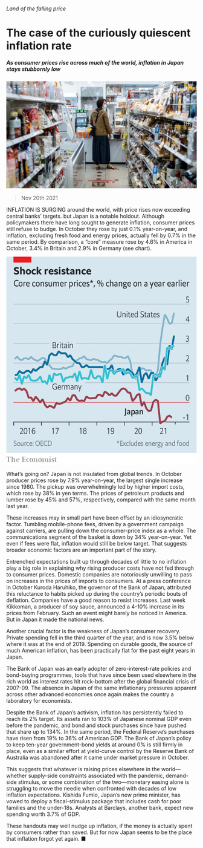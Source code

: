 ###### Land of the falling price

# The case of the curiously quiescent inflation rate 

##### As consumer prices rise across much of the world, inflation in Japan stays stubbornly low 

![image](images/20211120_fnp501.jpg) 

> Nov 20th 2021 

INFLATION IS SURGING around the world, with price rises now exceeding central banks’ targets. but Japan is a notable holdout. Although policymakers there have long sought to generate inflation, consumer prices still refuse to budge. In October they rose by just 0.1% year-on-year, and inflation, excluding fresh food and energy prices, actually fell by 0.7% in the same period. By comparison, a “core” measure rose by 4.6% in America in October, 3.4% in Britain and 2.9% in Germany (see chart).

![image](images/20211120_FNC206.png) 


What’s going on? Japan is not insulated from global trends. In October producer prices rose by 7.9% year-on-year, the largest single increase since 1980. The pickup was overwhelmingly led by higher import costs, which rose by 38% in yen terms. The prices of petroleum products and lumber rose by 45% and 57%, respectively, compared with the same month last year.


These increases may in small part have been offset by an idiosyncratic factor. Tumbling mobile-phone fees, driven by a government campaign against carriers, are pulling down the consumer-price index as a whole. The communications segment of the basket is down by 34% year-on-year. Yet even if fees were flat, inflation would still be below target. That suggests broader economic factors are an important part of the story.

Entrenched expectations built up through decades of little to no inflation play a big role in explaining why rising producer costs have not fed through to consumer prices. Domestic companies are notoriously unwilling to pass on increases in the prices of imports to consumers. At a press conference in October Kuroda Haruhiko, the governor of the Bank of Japan, attributed this reluctance to habits picked up during the country’s periodic bouts of deflation. Companies have a good reason to resist increases. Last week Kikkoman, a producer of soy sauce, announced a 4-10% increase in its prices from February. Such an event might barely be noticed in America. But in Japan it made the national news.

Another crucial factor is the weakness of Japan’s consumer recovery. Private spending fell in the third quarter of the year, and is now 3.5% below where it was at the end of 2019. Spending on durable goods, the source of much American inflation, has been practically flat for the past eight years in Japan.

The Bank of Japan was an early adopter of zero-interest-rate policies and bond-buying programmes, tools that have since been used elsewhere in the rich world as interest rates hit rock-bottom after the global financial crisis of 2007-09. The absence in Japan of the same inflationary pressures apparent across other advanced economies once again makes the country a laboratory for economists.

Despite the Bank of Japan’s activism, inflation has persistently failed to reach its 2% target. Its assets ran to 103% of Japanese nominal GDP even before the pandemic, and bond and stock purchases since have pushed that share up to 134%. In the same period, the Federal Reserve’s purchases have risen from 19% to 36% of American GDP. The Bank of Japan’s policy to keep ten-year government-bond yields at around 0% is still firmly in place, even as a similar effort at yield-curve control by the Reserve Bank of Australia was abandoned after it came under market pressure in October.

This suggests that whatever is raising prices elsewhere in the world—whether supply-side constraints associated with the pandemic, demand-side stimulus, or some combination of the two—monetary easing alone is struggling to move the needle when confronted with decades of low inflation expectations. Kishida Fumio, Japan’s new prime minister, has vowed to deploy a fiscal-stimulus package that includes cash for poor families and the under-18s. Analysts at Barclays, another bank, expect new spending worth 3.7% of GDP.

These handouts may well nudge up inflation, if the money is actually spent by consumers rather than saved. But for now Japan seems to be the place that inflation forgot yet again. ■



